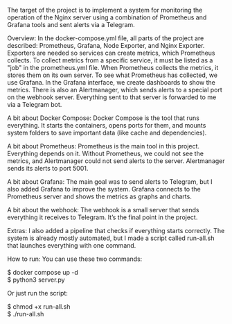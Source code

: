 The target of the project is to implement a system for monitoring the operation of the Nginx server using a combination of Prometheus and Grafana tools and sent alerts via a Telegram.

Overview:
In the docker-compose.yml file, all parts of the project are described: Prometheus, Grafana, Node Exporter, and Nginx Exporter. Exporters are needed so services can create metrics, which Prometheus collects. To collect metrics from a specific service, it must be listed as a "job" in the prometheus.yml file. When Prometheus collects the metrics, it stores them on its own server.
To see what Prometheus has collected, we use Grafana. In the Grafana interface, we create dashboards to show the metrics.
There is also an Alertmanager, which sends alerts to a special port on the webhook server. Everything sent to that server is forwarded to me via a Telegram bot.

A bit about Docker Compose:
Docker Compose is the tool that runs everything. It starts the containers, opens ports for them, and mounts system folders to save important data (like cache and dependencies).

A bit about Prometheus:
Prometheus is the main tool in this project. Everything depends on it. Without Prometheus, we could not see the metrics, and Alertmanager could not send alerts to the server. Alertmanager sends its alerts to port 5001.

A bit about Grafana:
The main goal was to send alerts to Telegram, but I also added Grafana to improve the system. Grafana connects to the Prometheus server and shows the metrics as graphs and charts.

A bit about the webhook:
The webhook is a small server that sends everything it receives to Telegram. It’s the final point in the project.

Extras:
I also added a pipeline that checks if everything starts correctly.
The system is already mostly automated, but I made a script called run-all.sh that launches everything with one command.

How to run:
You can use these two commands:

$ docker compose up -d  
$ python3 server.py

Or just run the script:

$ chmod +x run-all.sh  
$ ./run-all.sh

